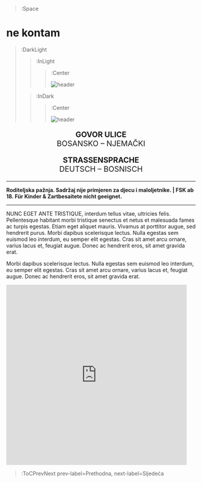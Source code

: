 > :Space

<h1>ne kontam</h1>

> :DarkLight
> > :InLight
> > 
> > > :Center
> > >
> > > ![header](/images/majmun.png)
>
> > :InDark
> >
> > > :Center
> > >
> > > ![header](/images/majmun-inverted.png)

<div align="center"><p style="text-transform: uppercase; font-size: 20px;"><b>Govor ulice</b><br>Bosansko – Njemački</p>
<p style="text-transform: uppercase; font-size: 20px;"><b>Straßensprache</b><br>Deutsch – Bosnisch</p></div>

****

__Roditeljska pažnja. Sadržaj nije primjeren za djecu i maloljetnike. | FSK ab 18. Für Kinder & Zartbesaitete nicht geeignet.__

****

NUNC EGET ANTE TRISTIQUE, interdum tellus vitae, ultricies felis. Pellentesque habitant morbi tristique senectus et netus et malesuada fames ac turpis egestas. Etiam eget aliquet mauris. Vivamus at porttitor augue, sed hendrerit purus. Morbi dapibus scelerisque lectus. Nulla egestas sem euismod leo interdum, eu semper elit egestas. Cras sit amet arcu ornare, varius lacus et, feugiat augue. Donec ac hendrerit eros, sit amet gravida erat.

Morbi dapibus scelerisque lectus. Nulla egestas sem euismod leo interdum, eu semper elit egestas. Cras sit amet arcu ornare, varius lacus et, feugiat augue. Donec ac hendrerit eros, sit amet gravida erat.

<iframe src="https://sarajevo.substack.com/embed" width="480" height="480" style="border:none;" frameborder="0" scrolling="no"></iframe>

> :ToCPrevNext prev-label=Prethodna, next-label=Sljedeća
